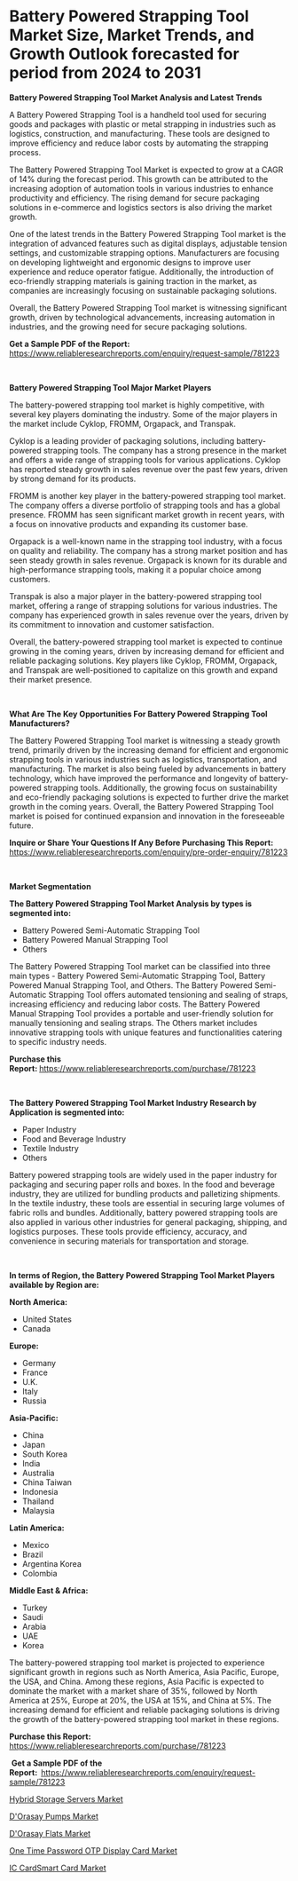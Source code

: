 <p><h1>Battery Powered Strapping Tool Market Size, Market Trends, and Growth Outlook forecasted for period from 2024 to 2031</h1></p><p><strong>Battery Powered Strapping Tool Market Analysis and Latest Trends</strong></p>
<p><p>A Battery Powered Strapping Tool is a handheld tool used for securing goods and packages with plastic or metal strapping in industries such as logistics, construction, and manufacturing. These tools are designed to improve efficiency and reduce labor costs by automating the strapping process.</p><p>The Battery Powered Strapping Tool Market is expected to grow at a CAGR of 14% during the forecast period. This growth can be attributed to the increasing adoption of automation tools in various industries to enhance productivity and efficiency. The rising demand for secure packaging solutions in e-commerce and logistics sectors is also driving the market growth.</p><p>One of the latest trends in the Battery Powered Strapping Tool market is the integration of advanced features such as digital displays, adjustable tension settings, and customizable strapping options. Manufacturers are focusing on developing lightweight and ergonomic designs to improve user experience and reduce operator fatigue. Additionally, the introduction of eco-friendly strapping materials is gaining traction in the market, as companies are increasingly focusing on sustainable packaging solutions.</p><p>Overall, the Battery Powered Strapping Tool market is witnessing significant growth, driven by technological advancements, increasing automation in industries, and the growing need for secure packaging solutions.</p></p>
<p><strong>Get a Sample PDF of the Report:&nbsp;</strong> <a href="https://www.reliableresearchreports.com/enquiry/request-sample/781223">https://www.reliableresearchreports.com/enquiry/request-sample/781223</a></p>
<p>&nbsp;</p>
<p><strong>Battery Powered Strapping Tool Major Market Players</strong></p>
<p><p>The battery-powered strapping tool market is highly competitive, with several key players dominating the industry. Some of the major players in the market include Cyklop, FROMM, Orgapack, and Transpak.</p><p>Cyklop is a leading provider of packaging solutions, including battery-powered strapping tools. The company has a strong presence in the market and offers a wide range of strapping tools for various applications. Cyklop has reported steady growth in sales revenue over the past few years, driven by strong demand for its products.</p><p>FROMM is another key player in the battery-powered strapping tool market. The company offers a diverse portfolio of strapping tools and has a global presence. FROMM has seen significant market growth in recent years, with a focus on innovative products and expanding its customer base.</p><p>Orgapack is a well-known name in the strapping tool industry, with a focus on quality and reliability. The company has a strong market position and has seen steady growth in sales revenue. Orgapack is known for its durable and high-performance strapping tools, making it a popular choice among customers.</p><p>Transpak is also a major player in the battery-powered strapping tool market, offering a range of strapping solutions for various industries. The company has experienced growth in sales revenue over the years, driven by its commitment to innovation and customer satisfaction.</p><p>Overall, the battery-powered strapping tool market is expected to continue growing in the coming years, driven by increasing demand for efficient and reliable packaging solutions. Key players like Cyklop, FROMM, Orgapack, and Transpak are well-positioned to capitalize on this growth and expand their market presence.</p></p>
<p>&nbsp;</p>
<p><strong>What Are The Key Opportunities For Battery Powered Strapping Tool Manufacturers?</strong></p>
<p><p>The Battery Powered Strapping Tool market is witnessing a steady growth trend, primarily driven by the increasing demand for efficient and ergonomic strapping tools in various industries such as logistics, transportation, and manufacturing. The market is also being fueled by advancements in battery technology, which have improved the performance and longevity of battery-powered strapping tools. Additionally, the growing focus on sustainability and eco-friendly packaging solutions is expected to further drive the market growth in the coming years. Overall, the Battery Powered Strapping Tool market is poised for continued expansion and innovation in the foreseeable future.</p></p>
<p><strong>Inquire or Share Your Questions If Any Before Purchasing This Report:</strong> <a href="https://www.reliableresearchreports.com/enquiry/pre-order-enquiry/781223">https://www.reliableresearchreports.com/enquiry/pre-order-enquiry/781223</a></p>
<p>&nbsp;</p>
<p><strong>Market Segmentation</strong></p>
<p><strong>The Battery Powered Strapping Tool Market Analysis by types is segmented into:</strong></p>
<p><ul><li>Battery Powered Semi-Automatic Strapping Tool</li><li>Battery Powered Manual Strapping Tool</li><li>Others</li></ul></p>
<p><p>The Battery Powered Strapping Tool market can be classified into three main types - Battery Powered Semi-Automatic Strapping Tool, Battery Powered Manual Strapping Tool, and Others. The Battery Powered Semi-Automatic Strapping Tool offers automated tensioning and sealing of straps, increasing efficiency and reducing labor costs. The Battery Powered Manual Strapping Tool provides a portable and user-friendly solution for manually tensioning and sealing straps. The Others market includes innovative strapping tools with unique features and functionalities catering to specific industry needs.</p></p>
<p><strong>Purchase this Report:&nbsp;</strong><a href="https://www.reliableresearchreports.com/purchase/781223">https://www.reliableresearchreports.com/purchase/781223</a></p>
<p>&nbsp;</p>
<p><strong>The Battery Powered Strapping Tool Market Industry Research by Application is segmented into:</strong></p>
<p><ul><li>Paper Industry</li><li>Food and Beverage Industry</li><li>Textile Industry</li><li>Others</li></ul></p>
<p><p>Battery powered strapping tools are widely used in the paper industry for packaging and securing paper rolls and boxes. In the food and beverage industry, they are utilized for bundling products and palletizing shipments. In the textile industry, these tools are essential in securing large volumes of fabric rolls and bundles. Additionally, battery powered strapping tools are also applied in various other industries for general packaging, shipping, and logistics purposes. These tools provide efficiency, accuracy, and convenience in securing materials for transportation and storage.</p></p>
<p>&nbsp;</p>
<p><strong>In terms of Region, the Battery Powered Strapping Tool Market Players available by Region are:</strong></p>
<p>
    <p> <strong> North America: </strong>
        <ul>
            <li>United States</li>
            <li>Canada</li>
        </ul>
        </p> 
    <p> <strong> Europe: </strong>
        <ul>
            <li>Germany</li>
            <li>France</li>
            <li>U.K.</li>
            <li>Italy</li>
            <li>Russia</li>
        </ul>
        </p> 
    <p> <strong> Asia-Pacific: </strong>
        <ul>
            <li>China</li>
            <li>Japan</li>
            <li>South Korea</li>
            <li>India</li>
            <li>Australia</li>
            <li>China Taiwan</li>
            <li>Indonesia</li>
            <li>Thailand</li>
            <li>Malaysia</li>
        </ul>
        </p> 
    <p> <strong> Latin America: </strong>
        <ul>
            <li>Mexico</li>
            <li>Brazil</li>
            <li>Argentina Korea</li>
            <li>Colombia</li>
        </ul>
        </p> 
    <p> <strong> Middle East & Africa: </strong>
        <ul>
            <li>Turkey</li>
            <li>Saudi</li>
            <li>Arabia</li>
            <li>UAE</li>
            <li>Korea</li>
        </ul>
    </p>
    </p>
<p><p>The battery-powered strapping tool market is projected to experience significant growth in regions such as North America, Asia Pacific, Europe, the USA, and China. Among these regions, Asia Pacific is expected to dominate the market with a market share of 35%, followed by North America at 25%, Europe at 20%, the USA at 15%, and China at 5%. The increasing demand for efficient and reliable packaging solutions is driving the growth of the battery-powered strapping tool market in these regions.</p></p>
<p><strong>Purchase this Report: </strong><a href="https://www.reliableresearchreports.com/purchase/781223">https://www.reliableresearchreports.com/purchase/781223</a></p>
<p>&nbsp;<strong>Get a Sample PDF of the Report:&nbsp;&nbsp;</strong><a href="https://www.reliableresearchreports.com/enquiry/request-sample/781223">https://www.reliableresearchreports.com/enquiry/request-sample/781223</a></p>
<p><strong></strong></p>
<p><p><a href="https://medium.com/@madelynhowe_34212/hybrid-storage-servers-market-research-report-its-history-and-forecast-2024-to-2031-93980dadcaab">Hybrid Storage Servers Market</a></p><p><a href="https://github.com/CliffMedina6/Market-Research-Report-List-3/blob/main/dorasay-pumps-market.md">D'Orasay Pumps Market</a></p><p><a href="https://github.com/Sinjinluong3e0awx2m195k76/Market-Research-Report-List-1/blob/main/dorasay-flats-market.md">D'Orasay Flats Market</a></p><p><a href="https://medium.com/@madelynhowe_34212/one-time-password-otp-display-card-market-size-cagr-trends-2024-2030-81fbb5b5cbb5">One Time Password OTP Display Card Market</a></p><p><a href="https://medium.com/@madelynhowe_34212/analyzing-ic-cardsmart-card-market-global-industry-perspective-and-forecast-2024-to-2031-f0ffa1cf9959">IC CardSmart Card Market</a></p></p>